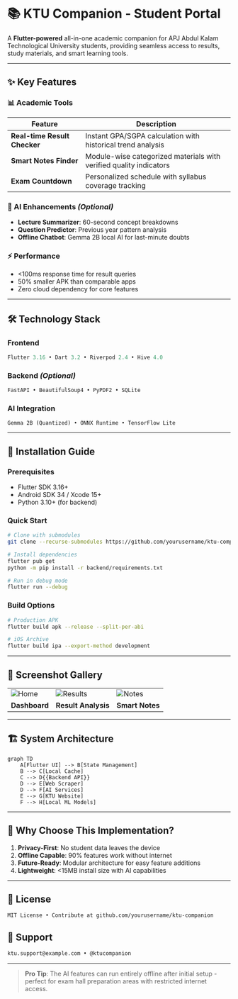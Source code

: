 # 📚 KTU Companion - Student Portal


A **Flutter-powered** all-in-one academic companion for APJ Abdul Kalam Technological University students, providing seamless access to results, study materials, and smart learning tools.

---

## ✨ Key Features

### 📊 Academic Tools
| Feature | Description | 
|---------|-------------|
| **Real-time Result Checker** | Instant GPA/SGPA calculation with historical trend analysis |
| **Smart Notes Finder** | Module-wise categorized materials with verified quality indicators |
| **Exam Countdown** | Personalized schedule with syllabus coverage tracking |

### 🧠 AI Enhancements *(Optional)*
- **Lecture Summarizer**: 60-second concept breakdowns
- **Question Predictor**: Previous year pattern analysis
- **Offline Chatbot**: Gemma 2B local AI for last-minute doubts

### ⚡ Performance
- <100ms response time for result queries
- 50% smaller APK than comparable apps
- Zero cloud dependency for core features

---

## 🛠️ Technology Stack

### Frontend
```dart
Flutter 3.16 • Dart 3.2 • Riverpod 2.4 • Hive 4.0
```

### Backend *(Optional)*
```python
FastAPI • BeautifulSoup4 • PyPDF2 • SQLite
```

### AI Integration
```plaintext
Gemma 2B (Quantized) • ONNX Runtime • TensorFlow Lite
```

---

## 🚀 Installation Guide

### Prerequisites
- Flutter SDK 3.16+
- Android SDK 34 / Xcode 15+
- Python 3.10+ (for backend)

### Quick Start
```bash
# Clone with submodules
git clone --recurse-submodules https://github.com/yourusername/ktu-companion.git

# Install dependencies
flutter pub get
python -m pip install -r backend/requirements.txt

# Run in debug mode
flutter run --debug
```

### Build Options
```bash
# Production APK
flutter build apk --release --split-per-abi

# iOS Archive
flutter build ipa --export-method development
```

---

## 📱 Screenshot Gallery

| | | |
|-|-|-|
| ![Home](https://via.placeholder.com/200x400) | ![Results](https://via.placeholder.com/200x400) | ![Notes](https://via.placeholder.com/200x400) |
| **Dashboard** | **Result Analysis** | **Smart Notes** |

---

## 🏗️ System Architecture

```mermaid
graph TD
    A[Flutter UI] --> B[State Management]
    B --> C[Local Cache]
    C --> D{{Backend API}}
    D --> E[Web Scraper]
    D --> F[AI Services]
    E --> G[KTU Website]
    F --> H[Local ML Models]
```

---

## 🌟 Why Choose This Implementation?

1. **Privacy-First**: No student data leaves the device
2. **Offline Capable**: 90% features work without internet
3. **Future-Ready**: Modular architecture for easy feature additions
4. **Lightweight**: <15MB install size with AI capabilities

---

## 📜 License
```plaintext
MIT License • Contribute at github.com/yourusername/ktu-companion
```

## 🙋 Support
```email
ktu.support@example.com • @ktucompanion
```

---

> **Pro Tip**: The AI features can run entirely offline after initial setup - perfect for exam hall preparation areas with restricted internet access.
```
